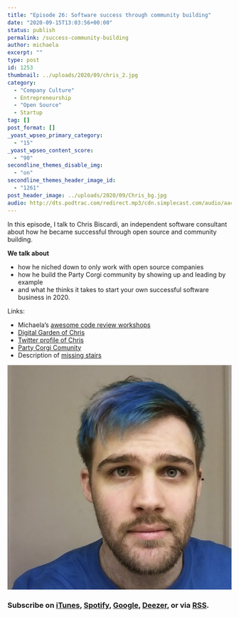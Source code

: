 ```yaml
---
title: "Episode 26: Software success through community building"
date: "2020-09-15T13:03:56+00:00"
status: publish
permalink: /success-community-building
author: michaela
excerpt: ""
type: post
id: 1253
thumbnail: ../uploads/2020/09/chris_2.jpg
category:
  - "Company Culture"
  - Entrepreneurship
  - "Open Source"
  - Startup
tag: []
post_format: []
_yoast_wpseo_primary_category:
  - "15"
_yoast_wpseo_content_score:
  - "90"
secondline_themes_disable_img:
  - "on"
secondline_themes_header_image_id:
  - "1261"
post_header_image: ../uploads/2020/09/Chris_bg.jpg
audio: http://dts.podtrac.com/redirect.mp3/cdn.simplecast.com/audio/aaca90/aaca909a-e34f-49ae-a86f-f59e4fa807f0/41c24b31-bdef-4ddf-8dd8-29e7fb547e0e/chris-biscardi-ready_tc.mp3
---
```


In this episode, I talk to Chris Biscardi, an independent software consultant about how he became successful through open source and community building.

**We talk about**

- how he niched down to only work with open source companies
- how he build the Party Corgi community by showing up and leading by example
- and what he thinks it takes to start your own successful software business in 2020.

Links:

- Michaela’s [awesome code review workshops](http://www.awesomecodereviews.com)
- [Digital Garden of Chris](https://www.christopherbiscardi.com/)
- [Twitter profile of Chris](https://twitter.com/chrisbiscardi)
- [Party Corgi Comunity](https://www.partycorgi.com/)
- Description of [missing stairs](https://en.wikipedia.org/wiki/Missing_stair)

![](../uploads/2020/09/chris_2.jpg)

### Subscribe on [iTunes](https://podcasts.apple.com/at/podcast/software-engineering-unlocked/id1477527378?l=en), [Spotify](https://open.spotify.com/show/2wz1OneBIDXpbBYeuyIsJL?si=2I0R0HuaTLK6RT0f7lDIFg), [Google](https://www.google.com/podcasts?feed=aHR0cHM6Ly9mZWVkcy5zaW1wbGVjYXN0LmNvbS9LMV9tdjBDSg%3D%3D), [Deezer](https://www.deezer.com/show/465682), or via [RSS](https://www.software-engineering-unlocked.com/subscribe/).
